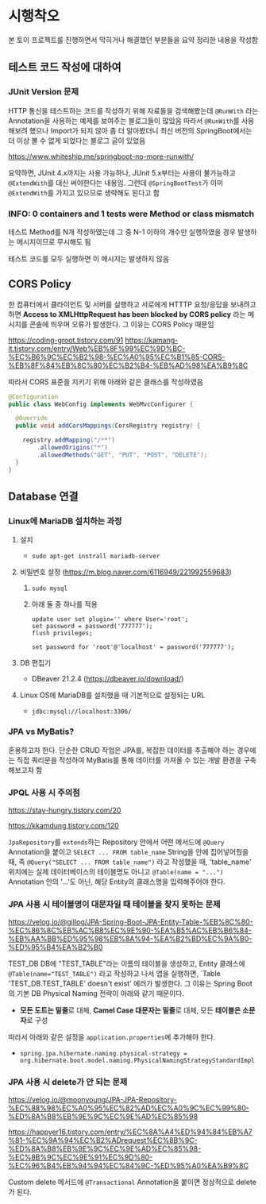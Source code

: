 # 시행착오

본 토이 프로젝트를 진행하면서 막히거나 해결했던 부분들을 요약 정리한 내용을 작성함





## 테스트 코드 작성에 대하여



### JUnit Version 문제


HTTP 통신을 테스트하는 코드를 작성하기 위해 자료들을 검색해봤는데 `@RunWith` 라는 Annotation을 사용하는 예제를 보여주는 블로그들이 많았음
따라서 `@RunWith`를 사용해보려 했으나 Import가 되지 않아 좀 더 알아봤더니 최신 버전의 SpringBoot에서는 더 이상 볼 수 없게 되었다는 블로그 글이 있었음

https://www.whiteship.me/springboot-no-more-runwith/

요약하면, JUnit 4.x까지는 사용 가능하나, JUnit 5.x부터는 사용이 불가능하고 `@ExtendWith`를 대신 써야한다는 내용임. 그런데 `@SpringBootTest`가 이미 `@ExtendWith`를 가지고 있으므로 생략해도 된다고 함



### INFO: 0 containers and 1 tests were Method or class mismatch

테스트 Method를 N개 작성하였는데 그 중 N-1 이하의 개수만 실행하였을 경우 발생하는 메시지이므로 무시해도 됨

테스트 코드를 모두 실행하면 이 메시지는 발생하지 않음





## CORS Policy



한 컴퓨터에서 클라이언트 및 서버를 실행하고 서로에게 HTTTP 요청/응답을 보내려고 하면 **Access to XMLHttpRequest has been blocked by CORS policy** 라는 메시지를 콘솔에 띄우며 오류가 발생한다.
그 이유는 CORS Policy 때문임

https://coding-groot.tistory.com/91
https://kamang-it.tistory.com/entry/Web%EB%8F%99%EC%9D%BC-%EC%B6%9C%EC%B2%98-%EC%A0%95%EC%B1%85-CORS-%EB%8F%84%EB%8C%80%EC%B2%B4-%EB%AD%98%EA%B9%8C



따라서 CORS 표준을 지키기 위해 아래와 같은 클래스를 작성하였음

```java
@Configuration
public class WebConfig implements WebMvcConfigurer {

  @Override
  public void addCorsMappings(CorsRegistry registry) {

    registry.addMapping("/**")
        .allowedOrigins("*")
        .allowedMethods("GET", "PUT", "POST", "DELETE");
  }
}
```





## Database 연결



### Linux에 MariaDB 설치하는 과정

1. 설치

    - `sudo apt-get instrall mariadb-server`

2. 비밀번호 설정 (https://m.blog.naver.com/6116949/221992559683)

    1. `sudo mysql`

    2. 아래 둘 중 하나를 적용

       ```mariadb
       update user set plugin='' where User='root';
       set password = password('777777');
       flush privileges;
       ```

       ```mariadb
       set password for 'root'@'localhost' = password('777777');
       ```

3. DB 편집기

    - DBeaver 21.2.4 (https://dbeaver.io/download/)

4. Linux OS에 MariaDB를 설치했을 때 기본적으로 설정되는 URL

    - `jdbc:mysql://localhost:3306/`



### JPA vs MyBatis?

혼용하고자 한다.
단순한 CRUD 작업은 JPA를, 복잡한 데이터를 추출해야 하는 경우에는 직접 쿼리문을 작성하여 MyBatis를 통해 데이터를 가져올 수 있는 개발 환경을 구축해보고자 함



### JPQL 사용 시 주의점

https://stay-hungry.tistory.com/20

https://kkamdung.tistory.com/120

`JpaRepository`를 `extends`하는 Repository 안에서 어떤 메서드에 `@Query` Annotation을 붙이고 `SELECT ... FROM table_name` String을 안에 집어넣어줬을 때, 즉 `@Query("SELECT ... FROM table_name")` 라고 작성했을 때, 'table_name' 위치에는 실제 데이터베이스의 테이블명도 아니고 `@Table(name = "...")` Annotation 안의 '...'도 아닌, 해당 Entity의 클래스명을 입력해주어야 한다.



### JPA 사용 시 테이블명이 대문자일 때 테이블을 찾지 못하는 문제

https://velog.io/@gillog/JPA-Spring-Boot-JPA-Entity-Table-%EB%8C%80-%EC%86%8C%EB%AC%B8%EC%9E%90-%EA%B5%AC%EB%B6%84-%EB%AA%BB%ED%95%98%EB%8A%94-%EA%B2%BD%EC%9A%B0-%ED%95%B4%EA%B2%B0

TEST_DB DB에 "TEST_TABLE"라는 이름의 테이블을 생성하고, Entity 클래스에 `@Table(name="TEST_TABLE")` 라고 작성하고 나서 앱을 실행하면, `Table 'TEST_DB.TEST_TABLE' doesn't exist' 에러가 발생한다. 그 이유는 Spring Boot의 기본 DB Physical Naming 전략이 아래와 같기 때문이다.

- **모든 도트는 밑줄**로 대체, **Camel Case 대문자는 밑줄**로 대체, 모든 **테이블은 소문자**로 구성

따라서 아래와 같은 설정을 `application.properties`에 추가해야 한다.

- `spring.jpa.hibernate.naming.physical-strategy = org.hibernate.boot.model.naming.PhysicalNamingStrategyStandardImpl`



### JPA 사용 시 delete가 안 되는 문제

https://velog.io/@moonyoung/JPA-JPA-Repository-%EC%88%98%EC%A0%95%EC%82%AD%EC%A0%9C%EC%99%80-%ED%8A%B8%EB%9E%9C%EC%9E%AD%EC%85%98

https://happyer16.tistory.com/entry/%EC%8A%A4%ED%94%84%EB%A7%81-%EC%9A%94%EC%B2%ADrequest%EC%8B%9C-%ED%8A%B8%EB%9E%9C%EC%9E%AD%EC%85%98-%EC%8B%9C%EC%9E%91%EC%9D%80-%EC%96%B4%EB%94%94%EC%84%9C-%ED%95%A0%EA%B9%8C

Custom delete 메서드에 `@Transactional` Annotation을 붙이면 정상적으로 delete가 된다.
